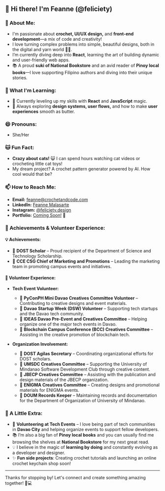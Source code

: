 ## 👋 Hi there! I'm Feanne (@feliciety) 

### 👀 About Me:
- I'm passionate about **crochet, UI/UX design,** and **front-end development**—a mix of code and creativity!
- I love turning complex problems into simple, beautiful designs, both in the digital and yarn world 🧶✨.
- I’m currently diving deep into **React**, learning the art of building dynamic and user-friendly web apps.
- 📚 A proud **suki of National Bookstore** and an avid reader of **Pinoy local books**—I love supporting Filipino authors and diving into their unique stories.

### 🌱 What I'm Learning:
- 🚀 Currently leveling up my skills with **React** and **JavaScript** magic.
- 🌟 Always exploring **design systems, user flows,** and how to make **user experiences** smooth as butter.

### 😄 Pronouns:
- She/Her

### 🐱 Fun Fact:
- **Crazy about cats!** 😺 I can spend hours watching cat videos or crocheting little cat toys! 
- My dream project? A crochet pattern generator powered by AI. How cool would that be?

### 📫 How to Reach Me:
- **Email:** [feanne@crochetandcode.com](mailto:feannemlsrte@gmail.com)
- **LinkedIn:** [Feanne Malasarte](https://www.linkedin.com/in/fe-anne-malasarte-2a492a322/)
- **Instagram:** [@feliciety.design](https://www.instagram.com/feli_ciety/)
- **Portfolio:** [Coming Soon!](https://github.com/feliciety) 🚧

### 🌈 Achievements & Volunteer Experience:

#### 💡 Achievements:
- 💙 **DOST Scholar** – Proud recipient of the Department of Science and Technology Scholarship.
- 💙 **CCE CSG Chief of Marketing and Promotions** – Leading the marketing team in promoting campus events and initiatives.

#### 🤝 Volunteer Experience:
- **Tech Event Volunteer:**
    - 💙 **PyConPH Mini Davao Creatives Committee Volunteer** – Contributing to creative designs and event materials.
    - 💙 **Davao Startup Week (DSW) Volunteer** – Supporting tech startups and the Davao tech community.
    - 💙 **IDEAS Davao Pre-Event and Creatives Committee** – Helping organize one of the major tech events in Davao.
    - 💙 **Blockchain Campus Conference (BCC) Creatives Committee** – Assisting in the creative promotion of blockchain tech.

- **Organization Involvement:**
    - 💙 **DOST Agilas Secretary** – Coordinating organizational efforts for DOST scholars.
    - 💙 **UMSDC Creatives Committee** – Supporting the University of Mindanao Software Development Club through creative content.
    - 💙 **JBECP Creatives Committee** – Assisting with the publication and design materials of the JBECP organization.
    - 💙 **ENIGMA Creatives Committee** – Creating designs and promotional materials for ENIGMA events.
    - 💙 **DOUM Records Keeper** – Maintaining records and documentation for the Department of Organization of University of Mindanao.

### 🌈 A Little Extra:
- 🤝 **Volunteering at Tech Events** – I love being part of tech communities in **Davao City** and helping organize events to support fellow developers.
- 📚 I’m also a big fan of **Pinoy local books** and you can usually find me browsing the shelves at **National Bookstore** for my next great read.
- 💡 I believe in the magic of **learning by doing** and constantly evolving as a developer and designer.
- ✨ **Fun side projects**: Creating crochet tutorials and launching an online crochet keychain shop soon!

---
Thanks for stopping by! Let's connect and create something amazing together! 🚀💻
